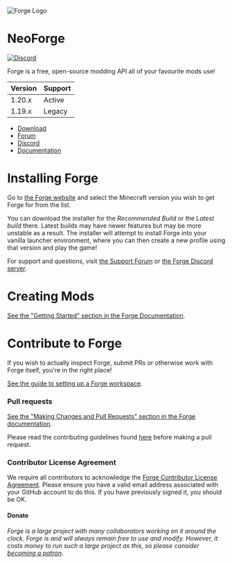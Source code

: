 ![Forge Logo](assets/Forge_logo.svg)

NeoForge
=============
[![Discord](https://img.shields.io/discord/313125603924639766.svg?color=%237289da&label=Discord&logo=discord&logoColor=%237289da)][Discord] 


Forge is a free, open-source modding API all of your favourite mods use!

| Version |    Support    |
|---------| ------------- |
| 1.20.x  |    Active     |
| 1.19.x  |    Legacy     |

* [Download]
* [Forum]
* [Discord]
* [Documentation]

# Installing Forge

Go to [the Forge website][Download]
 and select the Minecraft version you wish to get Forge for from the list.

You can download the installer for the *Recommended Build* or the
 *Latest build* there. Latest builds may have newer features but may be
 more unstable as a result. The installer will attempt to install Forge
 into your vanilla launcher environment, where you can then create a new
 profile using that version and play the game!
 
For support and questions, visit [the Support Forum][Support-Forum] or [the Forge Discord server][Discord].

# Creating Mods

[See the "Getting Started" section in the Forge Documentation][Getting-Started].

# Contribute to Forge

If you wish to actually inspect Forge, submit PRs or otherwise work
 with Forge itself, you're in the right place!

 [See the guide to setting up a Forge workspace][ForgeDev].

### Pull requests

[See the "Making Changes and Pull Requests" section in the Forge documentation][Pull-Requests].

Please read the contributing guidelines found [here][Contributing] before making a pull request.

### Contributor License Agreement
We require all contributors to acknowledge the [Forge Contributor License Agreement][CLA]. 
Please ensure you have a valid email address associated with your GitHub account to do this. If you have previously 
 signed it, you should be OK.

#### Donate
*Forge is a large project with many collaborators working on it around the clock. Forge is and will always remain free 
 to use and modify. However, it costs money to run such a large project as this, so please consider 
 [becoming a patron][Patreon].*

[Contributing]: ./CONTRIBUTING.md
[CLA]: https://cla-assistant.io/MinecraftForge/MinecraftForge

[Download]: https://maven.neoforged.net/releases/net/neoforged/forge/

[Forum]: https://forums.minecraftforge.net/
[Support-Forum]: https://forums.minecraftforge.net/forum/18-support-bug-reports/

[Discord]: https://discord.minecraftforge.net/

[Documentation]: https://docs.minecraftforge.net/
[Getting-Started]: https://docs.minecraftforge.net/en/latest/gettingstarted/
[ForgeDev]: https://docs.minecraftforge.net/en/latest/forgedev/
[Pull-Requests]: https://docs.minecraftforge.net/en/latest/forgedev/#making-changes-and-pull-requests

[Patreon]: https://www.patreon.com/MinecraftForge
